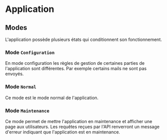 # Application


## Modes

L'application possède plusieurs états qui conditionnent son fonctionnement.

### Mode `Configuration`

En mode configuration les règles de gestion de certaines parties de l'application sont différentes. Par exemple certains mails ne sont pas envoyés.


### Mode `Normal`

Ce mode est le mode normal de l'application.


### Mode `Maintenance`

Ce mode permet de mettre l'application en maintenance et afficher une page aux utilisateurs. Les requêtes reçues par l'API renverront un message d'erreur indiquant que l'application est en maintenance.